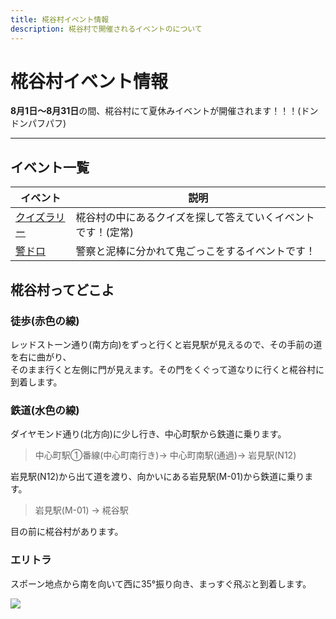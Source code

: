 ```yaml
---
title: 椛谷村イベント情報
description: 椛谷村で開催されるイベントのについて
---
```


# 椛谷村イベント情報
**8月1日～8月31日**の間、椛谷村にて夏休みイベントが開催されます！！！(ドンドンパフパフ)

---
## イベント一覧
| イベント | 説明 |
| --- | --- |
| [クイズラリー](quiz-rally) | 椛谷村の中にあるクイズを探して答えていくイベントです！(定常) |
| [警ドロ](keidoro) | 警察と泥棒に分かれて鬼ごっこをするイベントです！ |

## 椛谷村ってどこよ

### 徒歩(赤色の線)
レッドストーン通り(南方向)をずっと行くと岩見駅が見えるので、その手前の道を右に曲がり、  
そのまま行くと左側に門が見えます。その門をくぐって道なりに行くと椛谷村に到着します。

### 鉄道(水色の線)
ダイヤモンド通り(北方向)に少し行き、中心町駅から鉄道に乗ります。  
> 中心町駅①番線(中心町南行き)→ 中心町南駅(通過)→ 岩見駅(N12)  

岩見駅(N12)から出て道を渡り、向かいにある岩見駅(M-01)から鉄道に乗ります。  
> 岩見駅(M-01) → 椛谷駅

目の前に椛谷村があります。

### エリトラ
スポーン地点から南を向いて西に35°振り向き、まっすぐ飛ぶと到着します。  

![](https://i.imgur.com/0u31zT5.png)